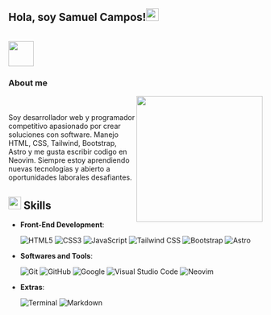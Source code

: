 ## Hola, soy Samuel Campos!<img src="https://media.giphy.com/media/hvRJCLFzcasrR4ia7z/giphy.gif" width="25px">
<br>
<picture><img src = "https://github.com/7oSkaaa/7oSkaaa/blob/main/Images/about_me.gif?raw=true" width = 50px></picture> <h3> About me </h3>
<picture> <img align="right" src="https://github.com/7oSkaaa/7oSkaaa/blob/main/Images/Right_Side.gif?raw=true" width = 250px></picture>

<br><br>
Soy desarrollador web y programador competitivo apasionado por crear soluciones con software. Manejo HTML, CSS, Tailwind, Bootstrap, Astro y me gusta escribir codigo en Neovim.
Siempre estoy aprendiendo nuevas tecnologías y abierto a oportunidades laborales desafiantes.
<br>


## <img src="https://media2.giphy.com/media/QssGEmpkyEOhBCb7e1/giphy.gif?cid=ecf05e47a0n3gi1bfqntqmob8g9aid1oyj2wr3ds3mg700bl&rid=giphy.gif" width ="25"><b> Skills</b>
- **Front-End Development**:

   ![HTML5](https://img.shields.io/badge/HTML5%20-%23E34F26.svg?style=for-the-badge&logo=html5&logoColor=white)
   ![CSS3](https://img.shields.io/badge/CSS%20-%231572B6.svg?style=for-the-badge&logo=css3&logoColor=white)
   ![JavaScript](https://img.shields.io/badge/JavaScript%20-%23F7DF1E.svg?style=for-the-badge&logo=javascript&logoColor=black)
   ![Tailwind CSS](https://img.shields.io/badge/Tailwind_CSS-38B2AC.svg?style=for-the-badge&logo=tailwind-css&logoColor=white)
    ![Bootstrap](https://img.shields.io/badge/Bootstrap-7952B3.svg?style=for-the-badge&logo=bootstrap&logoColor=white)
    ![Astro](https://img.shields.io/badge/Astro-FF5A5F.svg?style=for-the-badge&logo=astro&logoColor=white)



- **Softwares and Tools**:

    ![Git](https://img.shields.io/badge/git-%23F05033.svg?style=for-the-badge&logo=git&logoColor=white)
    ![GitHub](https://img.shields.io/badge/github-%23121011.svg?style=for-the-badge&logo=github&logoColor=white)
    ![Google](https://img.shields.io/badge/google-%234285F4.svg?style=for-the-badge&logo=google&logoColor=white)
    ![Visual Studio Code](https://img.shields.io/badge/Visual%20Studio%20Code-0078d7.svg?style=for-the-badge&logo=visual-studio-code&logoColor=white)
    ![Neovim](https://img.shields.io/badge/Neovim-57A143.svg?style=for-the-badge&logo=neovim&logoColor=white)



- **Extras**:

    ![Terminal](https://img.shields.io/badge/Terminal-%23054020?style=for-the-badge&logo=gnu-bash&logoColor=white)
    ![Markdown](https://img.shields.io/badge/markdown-%23000000.svg?style=for-the-badge&logo=markdown&logoColor=white)   


</p>
